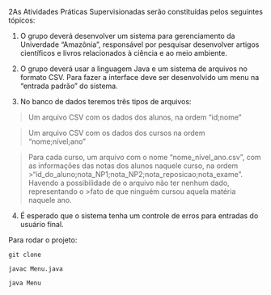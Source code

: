 2As Atividades Práticas Supervisionadas serão constituídas pelos seguintes tópicos:

1)	O grupo deverá desenvolver um sistema para gerenciamento da Univerdade “Amazônia”, responsável por pesquisar desenvolver artigos científicos e livros relacionados à ciência e ao meio ambiente.


2)	O grupo deverá usar a linguagem Java e um sistema de arquivos no formato CSV. Para fazer a interface deve ser desenvolvido um menu na “entrada padrão” do sistema.


3)	No banco de dados teremos três tipos de arquivos:

>Um arquivo CSV com os dados dos alunos, na ordem “id;nome”

>Um arquivo CSV com os dados dos cursos na ordem “nome;nível;ano”

>Para cada curso, um arquivo com o nome “nome_nível_ano.csv”, com as informações das notas dos alunos naquele curso, na ordem >“id_do_aluno;nota_NP1;nota_NP2;nota_reposicao;nota_exame”. Havendo a possibilidade de o arquivo não ter nenhum dado, representando o >fato de que ninguém cursou aquela matéria naquele ano.


4)	É esperado que o sistema tenha um controle de erros para entradas do usuário final.


Para rodar o projeto:

`git clone`

`javac Menu.java`

`java Menu`
